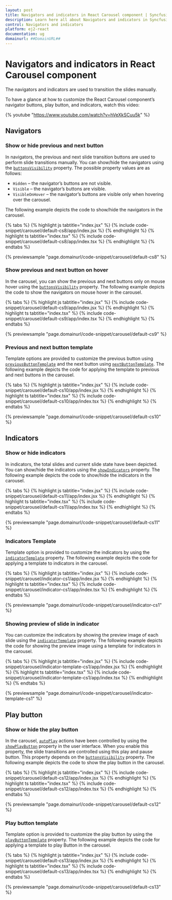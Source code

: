 ```yaml
---
layout: post
title: Navigators and indicators in React Carousel component | Syncfusion
description: Learn here all about Navigators and indicators in Syncfusion React Carousel component of Syncfusion Essential JS 2 and more.
control: Navigators and indicators 
platform: ej2-react
documentation: ug
domainurl: ##DomainURL##
---
```


# Navigators and indicators in React Carousel component

The navigators and indicators are used to transition the slides manually.

To have a glance at how to customize the React Carousel component’s navigator buttons, play button, and indicators, watch this video:

{% youtube "https://www.youtube.com/watch?v=hVeXkSCuu5k" %}

## Navigators

### Show or hide previous and next button

In navigators, the previous and next slide transition buttons are used to perform slide transitions manually. You can show/hide the navigators using the [`buttonsVisibility`](https://ej2.syncfusion.com/react/documentation/api/carousel/#buttonsvisibility) property. The possible property values are as follows:

* `Hidden` – the navigator’s buttons are not visible.
* `Visible` – the navigator’s buttons are visible.
* `VisibleOnHover` – the navigator’s buttons are visible only when hovering over the carousel.

The following example depicts the code to show/hide the navigators in the carousel.

{% tabs %}
{% highlight js tabtitle="index.jsx" %}
{% include code-snippet/carousel/default-cs8/app/index.jsx %}
{% endhighlight %}
{% highlight ts tabtitle="index.tsx" %}
{% include code-snippet/carousel/default-cs8/app/index.tsx %}
{% endhighlight %}
{% endtabs %}

 {% previewsample "page.domainurl/code-snippet/carousel/default-cs8" %}

### Show previous and next button on hover

In the carousel, you can show the previous and next buttons only on mouse hover using the [`buttonsVisibility`](https://ej2.syncfusion.com/react/documentation/api/carousel/#buttonsvisibility) property. The following example depicts the code to show the navigators on mouse hover in the carousel.

{% tabs %}
{% highlight js tabtitle="index.jsx" %}
{% include code-snippet/carousel/default-cs9/app/index.jsx %}
{% endhighlight %}
{% highlight ts tabtitle="index.tsx" %}
{% include code-snippet/carousel/default-cs9/app/index.tsx %}
{% endhighlight %}
{% endtabs %}

 {% previewsample "page.domainurl/code-snippet/carousel/default-cs9" %}

### Previous and next button template

Template options are provided to customize the previous button using [`previousButtonTemplate`](https://ej2.syncfusion.com/react/documentation/api/carousel/#previousbuttontemplate) and the next button using [`nextButtonTemplate`](https://ej2.syncfusion.com/react/documentation/api/carousel/#nextbuttontemplate). The following example depicts the code for applying the template to previous and next buttons in the carousel.

{% tabs %}
{% highlight js tabtitle="index.jsx" %}
{% include code-snippet/carousel/default-cs10/app/index.jsx %}
{% endhighlight %}
{% highlight ts tabtitle="index.tsx" %}
{% include code-snippet/carousel/default-cs10/app/index.tsx %}
{% endhighlight %}
{% endtabs %}

 {% previewsample "page.domainurl/code-snippet/carousel/default-cs10" %}

## Indicators

### Show or hide indicators

In indicators, the total slides and current slide state have been depicted. You can show/hide the indicators using the [`showIndicators`](https://ej2.syncfusion.com/react/documentation/api/carousel/#showindicators) property. The following example depicts the code to show/hide the indicators in the carousel.

{% tabs %}
{% highlight js tabtitle="index.jsx" %}
{% include code-snippet/carousel/default-cs11/app/index.jsx %}
{% endhighlight %}
{% highlight ts tabtitle="index.tsx" %}
{% include code-snippet/carousel/default-cs11/app/index.tsx %}
{% endhighlight %}
{% endtabs %}

 {% previewsample "page.domainurl/code-snippet/carousel/default-cs11" %}

### Indicators Template

Template option is provided to customize the indicators by using the [`indicatorTemplate`](https://ej2.syncfusion.com/react/documentation/api/carousel/#indicatorstemplate) property. The following example depicts the code for applying a template to indicators in the carousel.

{% tabs %}
{% highlight js tabtitle="index.jsx" %}
{% include code-snippet/carousel/indicator-cs1/app/index.jsx %}
{% endhighlight %}
{% highlight ts tabtitle="index.tsx" %}
{% include code-snippet/carousel/indicator-cs1/app/index.tsx %}
{% endhighlight %}
{% endtabs %}

 {% previewsample "page.domainurl/code-snippet/carousel/indicator-cs1" %}

### Showing preview of slide in indicator

You can customize the indicators by showing the preview image of each slide using the [`indicatorTemplate`](https://ej2.syncfusion.com/react/documentation/api/carousel/#indicatorstemplate) property. The following example depicts the code for showing the preview image using a template for indicators in the carousel.

{% tabs %}
{% highlight js tabtitle="index.jsx" %}
{% include code-snippet/carousel/indicator-template-cs1/app/index.jsx %}
{% endhighlight %}
{% highlight ts tabtitle="index.tsx" %}
{% include code-snippet/carousel/indicator-template-cs1/app/index.tsx %}
{% endhighlight %}
{% endtabs %}

 {% previewsample "page.domainurl/code-snippet/carousel/indicator-template-cs1" %}

## Play button

### Show or hide the play button

In the carousel, [`autoPlay`](https://ej2.syncfusion.com/react/documentation/api/carousel/#autoplay) actions have been controlled by using the [`showPlayButton`](https://ej2.syncfusion.com/react/documentation/api/carousel/#showplaybutton) property in the user interface. When you enable this property, the slide transitions are controlled using this play and pause button. This property depends on the [`buttonsVisibility`](https://ej2.syncfusion.com/react/documentation/api/carousel/#buttonsvisibility) property. The following example depicts the code to show the play button in the carousel.

{% tabs %}
{% highlight js tabtitle="index.jsx" %}
{% include code-snippet/carousel/default-cs12/app/index.jsx %}
{% endhighlight %}
{% highlight ts tabtitle="index.tsx" %}
{% include code-snippet/carousel/default-cs12/app/index.tsx %}
{% endhighlight %}
{% endtabs %}

 {% previewsample "page.domainurl/code-snippet/carousel/default-cs12" %}

### Play button template

Template option is provided to customize the play button by using the [`playButtonTemplate`](https://ej2.syncfusion.com/react/documentation/api/carousel/#playbuttontemplate) property. The following example depicts the code for applying a template to play Button in the carousel.

{% tabs %}
{% highlight js tabtitle="index.jsx" %}
{% include code-snippet/carousel/default-cs13/app/index.jsx %}
{% endhighlight %}
{% highlight ts tabtitle="index.tsx" %}
{% include code-snippet/carousel/default-cs13/app/index.tsx %}
{% endhighlight %}
{% endtabs %}

 {% previewsample "page.domainurl/code-snippet/carousel/default-cs13" %}
